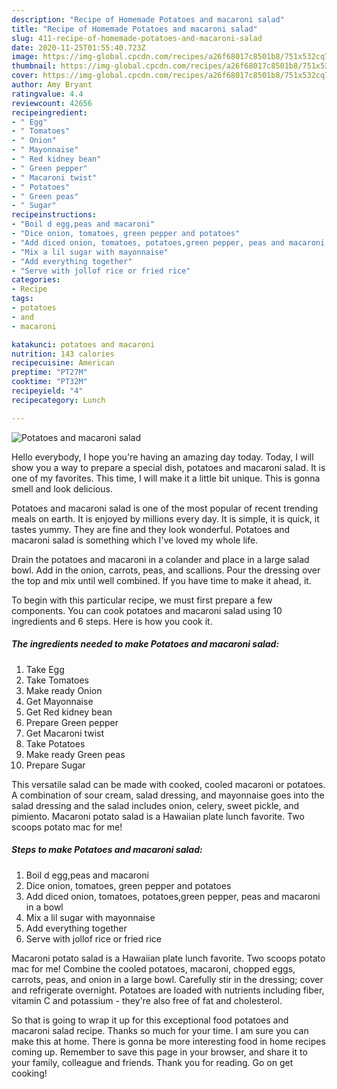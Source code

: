 ```yaml
---
description: "Recipe of Homemade Potatoes and macaroni salad"
title: "Recipe of Homemade Potatoes and macaroni salad"
slug: 411-recipe-of-homemade-potatoes-and-macaroni-salad
date: 2020-11-25T01:55:40.723Z
image: https://img-global.cpcdn.com/recipes/a26f68017c8501b8/751x532cq70/potatoes-and-macaroni-salad-recipe-main-photo.jpg
thumbnail: https://img-global.cpcdn.com/recipes/a26f68017c8501b8/751x532cq70/potatoes-and-macaroni-salad-recipe-main-photo.jpg
cover: https://img-global.cpcdn.com/recipes/a26f68017c8501b8/751x532cq70/potatoes-and-macaroni-salad-recipe-main-photo.jpg
author: Amy Bryant
ratingvalue: 4.4
reviewcount: 42656
recipeingredient:
- " Egg"
- " Tomatoes"
- " Onion"
- " Mayonnaise"
- " Red kidney bean"
- " Green pepper"
- " Macaroni twist"
- " Potatoes"
- " Green peas"
- " Sugar"
recipeinstructions:
- "Boil d egg,peas and macaroni"
- "Dice onion, tomatoes, green pepper and potatoes"
- "Add diced onion, tomatoes, potatoes,green pepper, peas and macaroni in a bowl"
- "Mix a lil sugar with mayonnaise"
- "Add everything together"
- "Serve with jollof rice or fried rice"
categories:
- Recipe
tags:
- potatoes
- and
- macaroni

katakunci: potatoes and macaroni 
nutrition: 143 calories
recipecuisine: American
preptime: "PT27M"
cooktime: "PT32M"
recipeyield: "4"
recipecategory: Lunch

---
```



![Potatoes and macaroni salad](https://img-global.cpcdn.com/recipes/a26f68017c8501b8/751x532cq70/potatoes-and-macaroni-salad-recipe-main-photo.jpg)

Hello everybody, I hope you're having an amazing day today. Today, I will show you a way to prepare a special dish, potatoes and macaroni salad. It is one of my favorites. This time, I will make it a little bit unique. This is gonna smell and look delicious.

Potatoes and macaroni salad is one of the most popular of recent trending meals on earth. It is enjoyed by millions every day. It is simple, it is quick, it tastes yummy. They are fine and they look wonderful. Potatoes and macaroni salad is something which I've loved my whole life.

Drain the potatoes and macaroni in a colander and place in a large salad bowl. Add in the onion, carrots, peas, and scallions. Pour the dressing over the top and mix until well combined. If you have time to make it ahead, it.


To begin with this particular recipe, we must first prepare a few components. You can cook potatoes and macaroni salad using 10 ingredients and 6 steps. Here is how you cook it.

<!--inarticleads1-->

##### The ingredients needed to make Potatoes and macaroni salad:

1. Take  Egg
1. Take  Tomatoes
1. Make ready  Onion
1. Get  Mayonnaise
1. Get  Red kidney bean
1. Prepare  Green pepper
1. Get  Macaroni twist
1. Take  Potatoes
1. Make ready  Green peas
1. Prepare  Sugar


This versatile salad can be made with cooked, cooled macaroni or potatoes. A combination of sour cream, salad dressing, and mayonnaise goes into the salad dressing and the salad includes onion, celery, sweet pickle, and pimiento. Macaroni potato salad is a Hawaiian plate lunch favorite. Two scoops potato mac for me! 

<!--inarticleads2-->

##### Steps to make Potatoes and macaroni salad:

1. Boil d egg,peas and macaroni
1. Dice onion, tomatoes, green pepper and potatoes
1. Add diced onion, tomatoes, potatoes,green pepper, peas and macaroni in a bowl
1. Mix a lil sugar with mayonnaise
1. Add everything together
1. Serve with jollof rice or fried rice


Macaroni potato salad is a Hawaiian plate lunch favorite. Two scoops potato mac for me! Combine the cooled potatoes, macaroni, chopped eggs, carrots, peas, and onion in a large bowl. Carefully stir in the dressing; cover and refrigerate overnight. Potatoes are loaded with nutrients including fiber, vitamin C and potassium - they&#39;re also free of fat and cholesterol. 

So that is going to wrap it up for this exceptional food potatoes and macaroni salad recipe. Thanks so much for your time. I am sure you can make this at home. There is gonna be more interesting food in home recipes coming up. Remember to save this page in your browser, and share it to your family, colleague and friends. Thank you for reading. Go on get cooking!
